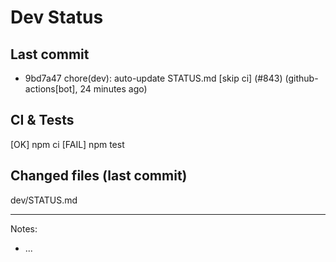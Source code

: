 # Dev Status

## Last commit
- 9bd7a47 chore(dev): auto-update STATUS.md [skip ci] (#843) (github-actions[bot], 24 minutes ago)
## CI & Tests
[OK] npm ci
[FAIL] npm test

## Changed files (last commit)
dev/STATUS.md

---
Notes:
- ...
